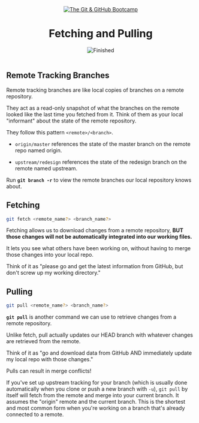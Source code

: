 
<div id="title" align="center">
<a href="https://www.udemy.com/course/git-and-github-bootcamp/">
<img src="https://img.shields.io/badge/The_Git_&amp;_GitHub_Bootcamp-white?logo=udemy&style=for-the-badge&color=D2CBCB" alt="The Git &amp; GitHub Bootcamp" />
</a>
<h1>Fetching and Pulling</h1>
<img src="https://img.shields.io/badge/Finished-2025--02--04-white?labelColor=2A6041&color=B6EFD4" alt="Finished" />
<br /><br />
</div>

## Remote Tracking Branches

Remote tracking branches are like local copies of branches on a remote repository.

They act as a read-only snapshot of what the branches on the remote looked like the last time you fetched from it. Think of them as your local "informant" about the state of the remote repository.

They follow this pattern `<remote>/<branch>`.

- `origin/master` references the state of the master branch on the remote repo named origin.

- `upstream/redesign` references the state of the redesign branch on the remote named upstream.

Run **`git branch -r`** to view the remote branches our local repository knows about.

## Fetching

```bash
git fetch <remote_name?> <branch_name?>
```

Fetching allows us to download changes from a remote repository, **BUT those changes will not be automatically integrated into our working files.**

It lets you see what others have been working on, without having to merge those changes into your local repo.

Think of it as "please go and get the latest information from GitHub, but don't screw up my working directory."

## Pulling

```bash
git pull <remote_name?> <branch_name?>
```

**`git pull`** is another command we can use to retrieve changes from a remote repository.

Unlike fetch, pull actually updates our HEAD branch with whatever changes are retrieved from the remote.

Think of it as "go and download data from GitHub AND immediately update my local repo with those changes."

Pulls can result in merge conflicts!

If you've set up upstream tracking for your branch (which is usually done automatically when you clone or push a new branch with `-u`), `git pull` by itself will fetch from the remote and merge into your current branch. It assumes the "origin" remote and the current branch. This is the shortest and most common form when you're working on a branch that's already connected to a remote.

